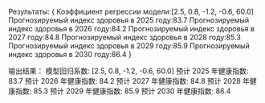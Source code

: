 Результаты:
{
  Коэффициент регрессии модели:[2.5, 0.8, -1.2, -0.6, 60.0]
  Прогнозируемый индекс здоровья в 2025 году:83.7
  Прогнозируемый индекс здоровья в 2026 году:84.2
  Прогнозируемый индекс здоровья в 2027 году:84.8
  Прогнозируемый индекс здоровья в 2028 году:85.3
  Прогнозируемый индекс здоровья в 2029 году:85.9
  Прогнозируемый индекс здоровья в 2030 году:86.4
}

输出结果：
模型回归系数: [2.5, 0.8, -1.2, -0.6, 60.0]
预计 2025 年健康指数: 83.7
预计 2026 年健康指数: 84.2
预计 2027 年健康指数: 84.8
预计 2028 年健康指数: 85.3
预计 2029 年健康指数: 85.9
预计 2030 年健康指数: 86.4
